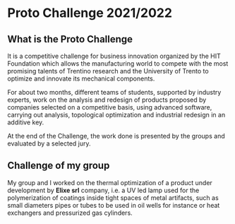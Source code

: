 # Proto Challenge 2021/2022

## What is the Proto Challenge

It is a competitive challenge for business innovation organized by the HIT Foundation which allows the manufacturing world to compete with the most promising talents of Trentino research and the University of Trento to optimize and innovate its mechanical components.

For about two months, different teams of students, supported by industry experts, work on the analysis and redesign of products proposed by companies selected on a competitive basis, using advanced software, carrying out analysis, topological optimization and industrial redesign in an additive key.

At the end of the Challenge, the work done is presented by the groups and evaluated by a selected jury.

## Challenge of my group

My group and I worked on the thermal optimization of a product under development by **Elixe srl** company, i.e. a UV led lamp used for the polymerization of
coatings inside tight spaces of metal artifacts, such as small diameters pipes or tubes to be used in oil wells for instance or heat exchangers and pressurized gas cylinders.
